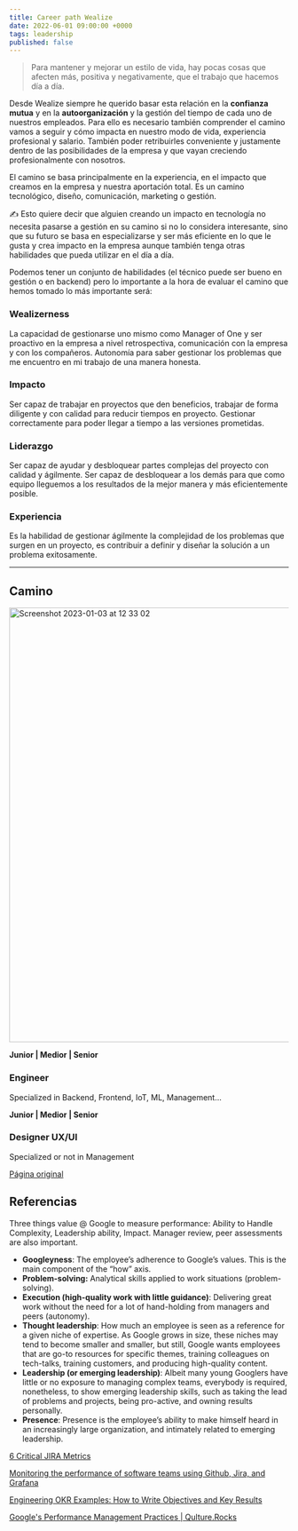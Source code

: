 ```yaml
---
title: Career path Wealize
date: 2022-06-01 09:00:00 +0000
tags: leadership
published: false
---
```


> Para mantener y mejorar un estilo de vida, hay pocas cosas que afecten más, positiva y negativamente, que el trabajo que hacemos día a día.

Desde Wealize siempre he querido basar esta relación en la **confianza mutua** y en la **autoorganización** y la gestión del tiempo de cada uno de nuestros empleados. Para ello es necesario también comprender el camino vamos a seguir y cómo impacta en nuestro modo de vida, experiencia profesional y salario. También poder retribuirles conveniente y justamente dentro de las posibilidades de la empresa y que vayan creciendo profesionalmente con nosotros.

El camino se basa principalmente en la experiencia, en el impacto que creamos en la empresa y nuestra aportación total. Es un camino tecnológico, diseño, comunicación, marketing o gestión.

<aside>
✍️ Esto quiere decir que alguien creando un impacto en tecnología no necesita pasarse a gestión en su camino si no lo considera interesante, sino que su futuro se basa en especializarse y ser más eficiente en lo que le gusta y crea impacto en la empresa aunque también tenga otras habilidades que pueda utilizar en el día a día.

Podemos tener un conjunto de habilidades (el técnico puede ser bueno en gestión o en backend) pero lo importante a la hora de evaluar el camino que hemos tomado lo más importante será:

</aside>


### **Wealizerness**

La capacidad de gestionarse uno mismo como Manager of One y ser proactivo en la empresa a nivel retrospectiva, comunicación con la empresa y con los compañeros. Autonomía para saber gestionar los problemas que me encuentro en mi trabajo de una manera honesta.


### **Impacto**

Ser capaz de trabajar en proyectos que den beneficios, trabajar de forma diligente y con calidad para reducir tiempos en proyecto. Gestionar correctamente para poder llegar a tiempo a las versiones prometidas.


### **Liderazgo**

Ser capaz de ayudar y desbloquear partes complejas del proyecto con calidad y ágilmente. Ser capaz de desbloquear a los demás para que como equipo lleguemos a los resultados de la mejor manera y más eficientemente posible.


### **Experiencia**

Es la habilidad de gestionar ágilmente la complejidad de los problemas que surgen en un proyecto, es contribuir a definir y diseñar la solución a un problema exitosamente.

---

## Camino

<img width="783" alt="Screenshot 2023-01-03 at 12 33 02" src="https://user-images.githubusercontent.com/488556/210350165-73ceda53-cfa8-4271-8cbc-cb3517bc1b49.png">

**Junior | Medior | Senior**

### Engineer

Specialized in Backend, Frontend, IoT, ML, Management...

**Junior | Medior | Senior**

### Designer UX/UI

Specialized or not in Management


[Página original](https://javaguirre.notion.site/Career-Path-dbd42b5a70394924a750eda0875c8448)

## Referencias

Three things value @ Google to measure performance: Ability to Handle Complexity, Leadership ability, Impact. Manager review, peer assessments are also important.

- **Googleyness**: The employee’s adherence to Google’s values. This is the main component of the “how” axis.
- **Problem-solving:** Analytical skills applied to work situations (problem-solving).
- **Execution (high-quality work with little guidance)**: Delivering great work without the need for a lot of hand-holding from managers and peers (autonomy).
- **Thought leadership**: How much an employee is seen as a reference for a given niche of expertise. As Google grows in size, these niches may tend to become smaller and smaller, but still, Google wants employees that are go-to resources for specific themes, training colleagues on tech-talks, training customers, and producing high-quality content.
- **Leadership (or emerging leadership)**: Albeit many young Googlers have little or no exposure to managing complex teams, everybody is required, nonetheless, to show emerging leadership skills, such as taking the lead of problems and projects, being pro-active, and owning results personally.
- **Presence**: Presence is the employee’s ability to make himself heard in an increasingly large organization, and intimately related to emerging leadership.

[6 Critical JIRA Metrics](https://medium.com/@serviceclarity/6-critical-jira-metrics-b443594d0d0e)

[Monitoring the performance of software teams using Github, Jira, and Grafana](https://itnext.io/monitoring-the-performance-of-software-teams-using-github-jira-and-grafana-42035b18eae6)

[Engineering OKR Examples: How to Write Objectives and Key Results](https://7geese.com/engineering-okr-examples/)

[Google's Performance Management Practices | Qulture.Rocks](https://qulture.rocks/en/blog/googles-performance-management-practices-part-1/)
